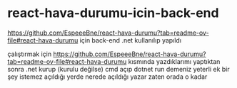 # react-hava-durumu-icin-back-end
https://github.com/EspeeeBne/react-hava-durumu?tab=readme-ov-file#react-hava-durumu için back-end .net kullanılıp yapıldı 

çalıştırmak için https://github.com/EspeeeBne/react-hava-durumu?tab=readme-ov-file#react-hava-durumu kısmında yazdıklarımı yaptıktan sonra .net kurup (kurulu değilse) cmd açıp dotnet run demeniz yeterli ek bir şey istemez açıldığı yerde nerede açıldığı yazar zaten orada o kadar
